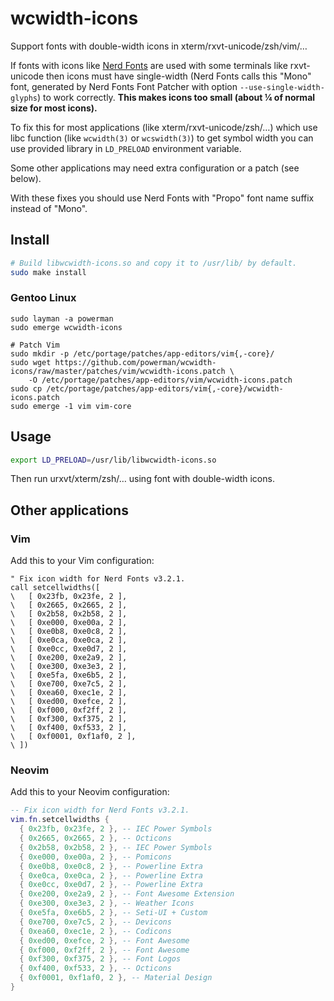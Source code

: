# wcwidth-icons

Support fonts with double-width icons in xterm/rxvt-unicode/zsh/vim/…

If fonts with icons like [Nerd Fonts](https://github.com/ryanoasis/nerd-fonts/)
are used with some terminals like rxvt-unicode then icons must have
single-width (Nerd Fonts calls this "Mono" font, generated by Nerd Fonts
Font Patcher with option `--use-single-width-glyphs`) to work correctly.
**This makes icons too small (about ¼ of normal size for most icons).**

To fix this for most applications (like xterm/rxvt-unicode/zsh/…) which
use libc function (like `wcwidth(3)` or `wcswidth(3)`) to get symbol width
you can use provided library in `LD_PRELOAD` environment variable.

Some other applications may need extra configuration or a patch (see below).

With these fixes you should use Nerd Fonts with "Propo" font name suffix
instead of "Mono".

## Install

```sh
# Build libwcwidth-icons.so and copy it to /usr/lib/ by default.
sudo make install
```

### Gentoo Linux

```
sudo layman -a powerman
sudo emerge wcwidth-icons

# Patch Vim
sudo mkdir -p /etc/portage/patches/app-editors/vim{,-core}/
sudo wget https://github.com/powerman/wcwidth-icons/raw/master/patches/vim/wcwidth-icons.patch \
    -O /etc/portage/patches/app-editors/vim/wcwidth-icons.patch
sudo cp /etc/portage/patches/app-editors/vim{,-core}/wcwidth-icons.patch
sudo emerge -1 vim vim-core
```

## Usage

```sh
export LD_PRELOAD=/usr/lib/libwcwidth-icons.so
```

Then run urxvt/xterm/zsh/… using font with double-width icons.

## Other applications

### Vim

Add this to your Vim configuration:

```vim
" Fix icon width for Nerd Fonts v3.2.1.
call setcellwidths([
\   [ 0x23fb, 0x23fe, 2 ],
\   [ 0x2665, 0x2665, 2 ],
\   [ 0x2b58, 0x2b58, 2 ],
\   [ 0xe000, 0xe00a, 2 ],
\   [ 0xe0b8, 0xe0c8, 2 ],
\   [ 0xe0ca, 0xe0ca, 2 ],
\   [ 0xe0cc, 0xe0d7, 2 ],
\   [ 0xe200, 0xe2a9, 2 ],
\   [ 0xe300, 0xe3e3, 2 ],
\   [ 0xe5fa, 0xe6b5, 2 ],
\   [ 0xe700, 0xe7c5, 2 ],
\   [ 0xea60, 0xec1e, 2 ],
\   [ 0xed00, 0xefce, 2 ],
\   [ 0xf000, 0xf2ff, 2 ],
\   [ 0xf300, 0xf375, 2 ],
\   [ 0xf400, 0xf533, 2 ],
\   [ 0xf0001, 0xf1af0, 2 ],
\ ])
```

### Neovim

Add this to your Neovim configuration:

```lua
-- Fix icon width for Nerd Fonts v3.2.1.
vim.fn.setcellwidths {
  { 0x23fb, 0x23fe, 2 }, -- IEC Power Symbols
  { 0x2665, 0x2665, 2 }, -- Octicons
  { 0x2b58, 0x2b58, 2 }, -- IEC Power Symbols
  { 0xe000, 0xe00a, 2 }, -- Pomicons
  { 0xe0b8, 0xe0c8, 2 }, -- Powerline Extra
  { 0xe0ca, 0xe0ca, 2 }, -- Powerline Extra
  { 0xe0cc, 0xe0d7, 2 }, -- Powerline Extra
  { 0xe200, 0xe2a9, 2 }, -- Font Awesome Extension
  { 0xe300, 0xe3e3, 2 }, -- Weather Icons
  { 0xe5fa, 0xe6b5, 2 }, -- Seti-UI + Custom
  { 0xe700, 0xe7c5, 2 }, -- Devicons
  { 0xea60, 0xec1e, 2 }, -- Codicons
  { 0xed00, 0xefce, 2 }, -- Font Awesome
  { 0xf000, 0xf2ff, 2 }, -- Font Awesome
  { 0xf300, 0xf375, 2 }, -- Font Logos
  { 0xf400, 0xf533, 2 }, -- Octicons
  { 0xf0001, 0xf1af0, 2 }, -- Material Design
}
```
